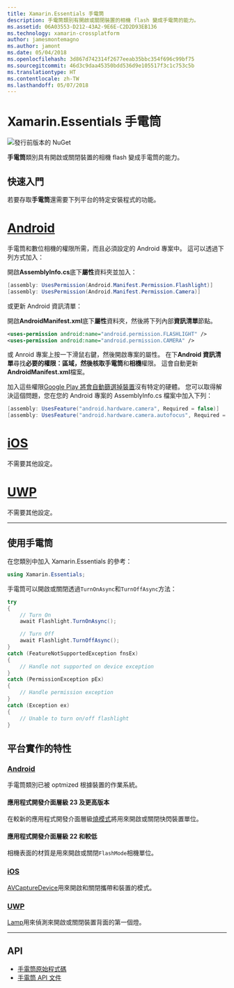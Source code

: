 ```yaml
---
title: Xamarin.Essentials 手電筒
description: 手電筒類別有開啟或關閉裝置的相機 flash 變成手電筒的能力。
ms.assetid: 06A03553-D212-43A2-9E6E-C2D2D93EB136
ms.technology: xamarin-crossplatform
author: jamesmontemagno
ms.author: jamont
ms.date: 05/04/2018
ms.openlocfilehash: 3d867d742314f2677eeab35bbc354f696c99bf75
ms.sourcegitcommit: 46d3c9daa45350bdd536d9e105517f3c1c753c5b
ms.translationtype: HT
ms.contentlocale: zh-TW
ms.lasthandoff: 05/07/2018
---
```

# <a name="xamarinessentials-flashlight"></a>Xamarin.Essentials 手電筒

![發行前版本的 NuGet](~/media/shared/pre-release.png)

**手電筒**類別具有開啟或關閉裝置的相機 flash 變成手電筒的能力。

## <a name="getting-started"></a>快速入門

若要存取**手電筒**還需要下列平台的特定安裝程式的功能。

# <a name="androidtabandroid"></a>[Android](#tab/android)

手電筒和數位相機的權限所需，而且必須設定的 Android 專案中。 這可以透過下列方式加入：

開啟**AssemblyInfo.cs**底下**屬性**資料夾並加入：

```csharp
[assembly: UsesPermission(Android.Manifest.Permission.Flashlight)]
[assembly: UsesPermission(Android.Manifest.Permission.Camera)]
```

或更新 Android 資訊清單：

開啟**AndroidManifest.xml**底下**屬性**資料夾，然後將下列內部**資訊清單**節點。

```xml
<uses-permission android:name="android.permission.FLASHLIGHT" />
<uses-permission android:name="android.permission.CAMERA" />
```

或 Anroid 專案上按一下滑鼠右鍵，然後開啟專案的屬性。 在下**Android 資訊清單**尋找**必要的權限：**區域，然後核取**手電筒**和**相機**權限。 這會自動更新**AndroidManifest.xml**檔案。

加入這些權限[Google Play 將會自動篩選掉裝置](http://developer.android.com/guide/topics/manifest/uses-feature-element.html#permissions-features)沒有特定的硬體。 您可以取得解決這個問題，您在您的 Android 專案的 AssemblyInfo.cs 檔案中加入下列：

```csharp
[assembly: UsesFeature("android.hardware.camera", Required = false)]
[assembly: UsesFeature("android.hardware.camera.autofocus", Required = false)]
```

# <a name="iostabios"></a>[iOS](#tab/ios)

不需要其他設定。

# <a name="uwptabuwp"></a>[UWP](#tab/uwp)

不需要其他設定。

-----

## <a name="using-flashlight"></a>使用手電筒

在您類別中加入 Xamarin.Essentials 的參考：

```csharp
using Xamarin.Essentials;
```

手電筒可以開啟或關閉透過`TurnOnAsync`和`TurnOffAsync`方法：

```csharp
try
{
    // Turn On
    await Flashlight.TurnOnAsync();

    // Turn Off
    await Flashlight.TurnOffAsync();
}
catch (FeatureNotSupportedException fnsEx)
{
    // Handle not supported on device exception
}
catch (PermissionException pEx)
{
    // Handle permission exception
}
catch (Exception ex)
{
    // Unable to turn on/off flashlight
}
```

## <a name="platform-implementation-specifics"></a>平台實作的特性

### <a name="androidtabandroid-specifics"></a>[Android](#tab/android-specifics)

手電筒類別已被 optmized 根據裝置的作業系統。

#### <a name="api-level-23-and-higher"></a>應用程式開發介面層級 23 及更高版本

在較新的應用程式開發介面層級[燒模式](https://developer.android.com/reference/android/hardware/camera2/CameraManager.html#setTorchMode)將用來開啟或關閉快閃裝置單位。

#### <a name="api-level-22-and-lower"></a>應用程式開發介面層級 22 和較低

相機表面的材質是用來開啟或關閉`FlashMode`相機單位。 

### <a name="iostabios-specifics"></a>[iOS](#tab/ios-specifics)

[AVCaptureDevice](https://developer.xamarin.com/api/type/AVFoundation.AVCaptureDevice/)用來開啟和關閉攜帶和裝置的模式。

### <a name="uwptabuwp-specifics"></a>[UWP](#tab/uwp-specifics)

[Lamp](https://docs.microsoft.com/en-us/uwp/api/windows.devices.lights.lamp)用來偵測來開啟或關閉裝置背面的第一個燈。

-----

## <a name="api"></a>API

- [手電筒原始程式碼](https://github.com/xamarin/Essentials/tree/master/Essentials/Flashlight)
- [手電筒 API 文件](xref:Xamarin.Essentials.Flashlight)
